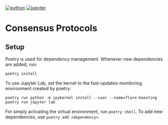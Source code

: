 [![python](https://img.shields.io/badge/Python-3.11-3776AB.svg?style=flat&logo=python&logoColor=white)](https://www.python.org) [![jupyter](https://img.shields.io/badge/Jupyter-Lab-F37626.svg?style=flat&logo=Jupyter)](https://jupyterlab.readthedocs.io/en/stable) 

# Consensus Protocols

## Setup

Poetry is used for dependency management. Whenever new dependencies are added, run:
```
poetry install
```
To use Jupyter Lab, set the kernel to the fast-updates-monitoring environment created by poetry:
```
poetry run python -m ipykernel install --user --name=flare-boosting
poetry run jupyter lab
```
For simply activating the virtual environment, run `poetry shell`. To add new dependencies, use `poetry add <dependency>`.
